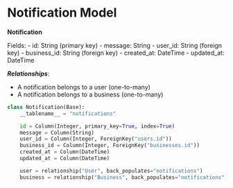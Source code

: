 # Notification Model

**Notification**

Fields:
    - id: String (primary key)
    - message: String
    - user_id: String (foreign key)
    - business_id: String (foreign key)
    - created_at: DateTime
    - updated_at: DateTime

***Relationships***:

- A notification belongs to a user (one-to-many)
- A notification belongs to a business (one-to-many)

```python
class Notification(Base):
    __tablename__ = "notifications"

    id = Column(Integer, primary_key=True, index=True)
    message = Column(String)
    user_id = Column(Integer, ForeignKey("users.id"))
    business_id = Column(Integer, ForeignKey("businesses.id"))
    created_at = Column(DateTime)
    updated_at = Column(DateTime)

    user = relationship("User", back_populates="notifications")
    business = relationship("Business", back_populates="notifications")

```